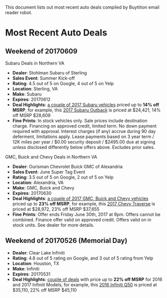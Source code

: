 This document lists out most recent auto deals compiled by Buytition email reader robot.

# Most Recent Auto Deals

## Weekend of 20170609

Subaru Deals in Northern VA

* **Dealer**: Stohlman Subaru of Sterling
* **Sales Event**: Summer Kick-off 
* **Rating**: 4.5 out of 5 on Google, 4 out of 5 on Yelp
* **Location**: Sterling, VA
* **Make**: Subaru
* **Expires**: 20170612
* **Deal Highlights**: [a couple of 2017 Subaru vehicles](http://buytition.com/web/dashboard.php#/all_quotes?zip5=&kw=&dmid=10762106&qtdt=2017-06-07) priced up to **14% off MSRP**, for example, this [2017 Subaru Outback](http://buytition.com/web/dashboard.php#/all_quotes?zip5=75150&kw=&dmid=10762106&qtdt=2017-06-07&quote_id=41767_1140) is priced at $24,421, 14% off MSRP $28,609
* **Fine Prints**: In stock vehicles only. Sale prices include destination charge. Financing on approved credit, limited term. No down payment required with approval. Interest charges (if any) accrue during 90 day deferment, limitations apply. Lease payments based on 3 year term / 12K miles per year / $0.00 security deposit / $2495.00 due at signing unless disclosed differently below offers above. Excludes prior sales.

GMC, Buick and Chevy Deals in Northern VA

* **Dealer**: Ourisman Chevrolet Buick GMC of Alexandria
* **Sales Event**: June Super Tag Event
* **Rating**: 3.5 out of 5 on Google, 2 out of 5 on Yelp
* **Location**: Alexandria, VA
* **Make**: GMC, Buick and Chevy
* **Expires**: 20170630
* **Deal Highlights**: [a couple of 2017 GMC, Buick and Chevy vehicles](http://buytition.com/web/dashboard.php#/all_quotes?zip5=75150&kw=&dmid=7427&qtdt=2017-06-07) priced up to **23% off MSRP**, for example, this [2017 Chevy Traverse](http://buytition.com/web/dashboard.php#/all_quotes?zip5=75150&kw=&dmid=7427&qtdt=2017-06-07&quote_id=41766_393) is priced at $28,972, 23% off MSRP $37,655
* **Fine Prints**: Offer ends Friday June 30th, 2017 at 9pm. Offers cannot be combined. Finance offer valid on approved credit. Offers valid on in stock units. See dealer for more details.

## Weekend of 20170526 (Memorial Day)

* **Dealer**: Clear Lake Infiniti
* **Rating**: 4.8 out of 5 rating on Google, and 3 out of 5 rating from Yelp
* **Location**: Houston, TX
* **Make**: Infiniti
* **Expires**: 20170531
* **Deal Highlights**: [couple of deals](http://buytition.com/web/dashboard.php#/all_quotes?zip5=&kw=&dmid=2448) with price up to **22% off MSRP** for 2016 and 2017 Infiniti Models, for example, this [2016 Infiniti Q50](http://buytition.com/web/dashboard.php#/all_quotes?quote_id=41432_1763) is priced at $35,110, 22% off MSRP $45,110
